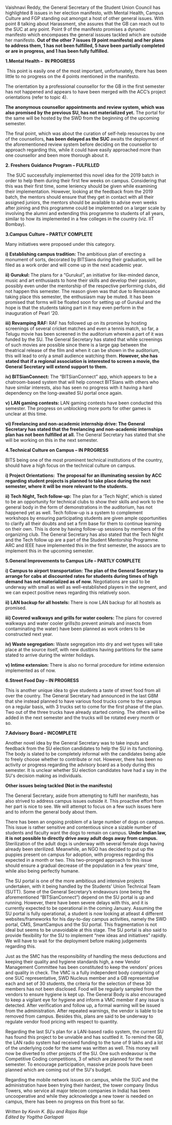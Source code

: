 <p><!-- wp:paragraph --></p>
<p>Vaishnavi Reddy, the General Secretary of the Student Union Council has highlighted 8 issues in her election manifesto, with Mental Health, Campus Culture and FGP standing out amongst a host of other general issues. With point 8 talking about Harassment, she assures that the GB can reach out to the SUC at any point. Point 9 of the manifesto promises a dynamic manifesto which encompases the general isssues tackled which are outside her manifesto. <strong>Out of the other 7 issues (9 point manifesto) and her plans to address them, 1 has not been fulfilled, 5 have been partially completed or are in progress, and 1 has been fully fulfilled.</strong></p>
<p><!-- /wp:paragraph --></p>
<p><!-- wp:paragraph --></p>
<p><strong>1.Mental Health –&nbsp; IN PROGRESS</strong></p>
<p><!-- /wp:paragraph --></p>
<p><!-- wp:paragraph --></p>
<p>&nbsp;This point is easily one of the most important, unfortunately, there has been little to no progress on the 4 points mentioned in the manifesto.&nbsp;</p>
<p><!-- /wp:paragraph --></p>
<p><!-- wp:paragraph --></p>
<p>The orientation by a professional counsellor for the GB in the first semester has not happened and appears to have been merged with the ACC’s project orientations (refer to topic 4).</p>
<p><!-- /wp:paragraph --></p>
<p><!-- wp:paragraph --></p>
<p><strong>The anonymous counsellor appointments and review system, which was also promised by the previous SU, has not materialized yet.</strong> The portal for the same will be hosted by the SWD from the beginning of the upcoming semester.</p>
<p><!-- /wp:paragraph --></p>
<p><!-- wp:paragraph --></p>
<p>The final point, which was about the curation of self-help resources by one of the counsellors, <strong>has been delayed as the SUC </strong>awaits the deployment of the aforementioned review system before deciding on the counsellor to approach regarding this, while it could have easily approached more than one counsellor and been more thorough about it.</p>
<p><!-- /wp:paragraph --></p>
<p><!-- wp:paragraph --></p>
<p><strong>2. Freshers Guidance Program – FULFILLED</strong></p>
<p><!-- /wp:paragraph --></p>
<p><!-- wp:paragraph --></p>
<p>&nbsp;The SUC successfully implemented this novel idea for the 2019 batch in order to help them during their first few weeks on campus. Considering that this was their first time, some leniency should be given while examining their implementation. However, looking at the feedback from the 2019 batch, the mentors should ensure that they get in contact with all their assigned juniors, the mentors should be available to advise even weeks after joining and this programme could be implemented on a larger scale by involving the alumni and extending this programme to students of all years, similar to how its implemented in a few colleges in the country (viz. IIT Bombay).</p>
<p><!-- /wp:paragraph --></p>
<p><!-- wp:paragraph --></p>
<p><strong>3.Campus Culture – PARTLY COMPLETE</strong></p>
<p><!-- /wp:paragraph --></p>
<p><!-- wp:paragraph --></p>
<p>Many initiatives were proposed under this category.</p>
<p><!-- /wp:paragraph --></p>
<p><!-- wp:paragraph --></p>
<p><strong>i) Establishing campus tradition: </strong>The ambitious plan of erecting a monument of sorts, decorated by BITSians during their graduation, will be filed as a work order and will come up in the next academic year.&nbsp;</p>
<p><!-- /wp:paragraph --></p>
<p><!-- wp:paragraph --></p>
<p><strong>ii) Gurukul: </strong>The plans for a “Gurukul”, an initiative for like-minded dance, music and art enthusiasts to hone their skills and develop their passion, possibly even under the mentorship of the respective performing clubs, did not happen this semester. The reason given was that due to Renaissance taking place this semester, the enthusiasm may be muted. It has been promised that forms will be floated soon for setting up of Gurukul and the hope is that the students taking part in it may even perform in the inauguration of Pearl ‘20.</p>
<p><!-- /wp:paragraph --></p>
<p><!-- wp:paragraph --></p>
<p><strong>iii) Revamping RAF: </strong>RAF has followed up on its promise by hosting screenings of several cricket matches and even a tennis match, so far, a Telugu movie has been screened in the auditorium wherein a part of it was funded by the SU. The General Secretary has stated that while screenings of such movies are possible since there is a large gap between the theatrical release of the film and when it can be shown in the auditorium, this will lead to only a small audience watching them. <strong>However, she has stated that if a regional association is interested to screen a movie, the General Secretary will extend support to them.&nbsp;</strong></p>
<p><!-- /wp:paragraph --></p>
<p><!-- wp:paragraph --></p>
<p><strong>iv) BITSianConnect:</strong> The “BITSianConnect” app, which appears to be a chatroom-based system that will help connect BITSians with others who have similar interests, also has seen no progress with it having a hard dependency on the long-awaited SU portal once again.</p>
<p><!-- /wp:paragraph --></p>
<p><!-- wp:paragraph --></p>
<p><strong>v) LAN gaming contests: </strong>LAN gaming contests have been conducted this semester. The progress on unblocking more ports for other games is unclear at this time.&nbsp;</p>
<p><!-- /wp:paragraph --></p>
<p><!-- wp:paragraph --></p>
<p><strong>vi) Freelancing and non-academic internship drive: The General Secretary has stated that the freelancing and non-academic internships plan has not been fulfilled at all. </strong>The General Secretary has stated that she will be working on this in the next semester.</p>
<p><!-- /wp:paragraph --></p>
<p><!-- wp:paragraph --></p>
<p><strong>4.Technical Culture on Campus – IN PROGRESS</strong></p>
<p><!-- /wp:paragraph --></p>
<p><!-- wp:paragraph --></p>
<p>BITS being one of the most prominent technical institutions of the country, should have a high focus on the technical culture on campus.</p>
<p><!-- /wp:paragraph --></p>
<p><!-- wp:paragraph --></p>
<p><strong>i) Project Orientations:&nbsp; The proposal for an illuminating session by ACC regarding student projects is planned to take place during the next semester, where it will be more relevant to the students.&nbsp;</strong></p>
<p><!-- /wp:paragraph --></p>
<p><!-- wp:paragraph --></p>
<p><strong>ii) Tech Night, Tech follow-up:</strong> The plan for a ‘Tech Night’, which is slated to be an opportunity for technical clubs to show their skills and work to the general body in the form of demonstrations in the auditorium, has not happened yet as well. Tech follow-up is a system to complement workshops by ensuring participating students are given ample opportunities to clarify all their doubts and set a firm base for them to continue learning on their own. This is done by having follow-up sessions by members of the organizing club. The General Secretary has also stated that the Tech Night and the Tech follow up are a part of the Student Mentorship Programme. ARC and IEEE have implemented this in the first semester, the assocs are to implement this in the upcoming semester.</p>
<p><!-- /wp:paragraph --></p>
<p><!-- wp:paragraph --></p>
<p><strong>5.General Improvements to Campus Life – PARTLY COMPLETE</strong></p>
<p><!-- /wp:paragraph --></p>
<p><!-- wp:paragraph --></p>
<p><strong>i) Campus to airport transportation:</strong> <strong>The plan of the General Secretary to arrange for cabs at discounted rates for students during times of high demand has not materialized as of now.</strong> Negotiations are said to be underway with small as well as well-established players in the segment, and we can expect positive news regarding this relatively soon.&nbsp;</p>
<p><!-- /wp:paragraph --></p>
<p><!-- wp:paragraph --></p>
<p><strong>ii) LAN backup for all hostels: </strong>There is now LAN backup for all hostels as promised.</p>
<p><!-- /wp:paragraph --></p>
<p><!-- wp:paragraph --></p>
<p><strong>iii) Covered walkways and grills for water coolers: </strong>The plans for covered walkways and water cooler grills(to prevent animals and insects from contaminating the water) have been planned as work orders to be constructed next year.</p>
<p><!-- /wp:paragraph --></p>
<p><!-- wp:paragraph --></p>
<p><strong>iv) Waste segregation:</strong> Waste segregation into dry and wet types will take place at the source itself, with new dustbins having partitions for the same stated to arrive during the winter holidays.</p>
<p><!-- /wp:paragraph --></p>
<p><!-- wp:paragraph --></p>
<p><strong>v) Intime extension: </strong>There is also no formal procedure for intime extension implemented as of now.&nbsp;</p>
<p><!-- /wp:paragraph --></p>
<p><!-- wp:paragraph --></p>
<p><strong>6.Street Food Day – IN PROGRESS</strong></p>
<p><!-- /wp:paragraph --></p>
<p><!-- wp:paragraph --></p>
<p>This is another unique idea to give students a taste of street food from all over the country. The General Secretary had announced in the last GBM that she instead planned to have various food trucks come to the campus on a regular basis, with 3 trucks set to come for the first phase of the plan. Two out of the three trucks have already started coming. The others will be added in the next semester and the trucks will be rotated every month or so.</p>
<p><!-- /wp:paragraph --></p>
<p><!-- wp:paragraph --></p>
<p><strong>7.Advisory Board – INCOMPLETE</strong></p>
<p><!-- /wp:paragraph --></p>
<p><!-- wp:paragraph --></p>
<p>Another novel idea by the General Secretary was to take inputs and feedback from the SU election candidates to help the SU in its functioning. The body is slated to be completely informal with the candidates being able to freely choose whether to contribute or not. However, there has been no activity or progress regarding the advisory board as a body during this semester. It is unclear whether SU election candidates have had a say in the SU's decision making as individuals.</p>
<p><!-- /wp:paragraph --></p>
<p><!-- wp:paragraph --></p>
<p><strong>Other issues being tackled (Not in the manifesto)</strong></p>
<p><!-- /wp:paragraph --></p>
<p><!-- wp:paragraph --></p>
<p>The General Secretary, aside from attempting to fulfil her manifesto, has also strived to address campus issues outside it. This proactive effort from her part is nice to see. We will attempt to focus on a few such issues here and to inform the general body about them.</p>
<p><!-- /wp:paragraph --></p>
<p><!-- wp:paragraph --></p>
<p>There has been an ongoing problem of a large number of dogs on campus. This issue is rather sensitive and contentious since a sizable number of students and faculty want the dogs to remain on campus. <strong>Under Indian law, it is not possible to directly drive away adult dogs away from campus.</strong> Sterilization of the adult dogs is underway with several female dogs having already been sterilized. Meanwhile, an NGO has decided to put up the puppies present on campus for adoption, with progress regarding this expected in a month or two. This two-pronged approach to this issue should ensure a gradual decrease of the population in a few years’ time, while also being perfectly humane.</p>
<p><!-- /wp:paragraph --></p>
<p><!-- wp:paragraph --></p>
<p>The SU portal is one of the more ambitious and intensive projects undertaken, with it being handled by the Students’ Union Technical Team (SUTT). Some of the General Secretary’s endeavours (one being the aforementioned “BITSianConnect”) depend on the SU portal is up and running. However, there have been severe delays with this, and it is currently expected to be operational in the coming January. Assuming the SU portal is fully operational, a student is now looking at atleast 4 different websites/frameworks for his day-to-day campus activities, namely the SWD portal, CMS, SmartCampus and the SU portal. This fragmentation is not ideal but seems to be unavoidable at this stage. The SU portal is also said to provide flexibility for the SU to implement “new ideas and initiatives” rapidly. We will have to wait for the deployment before making judgements regarding this.</p>
<p><!-- /wp:paragraph --></p>
<p><!-- wp:paragraph --></p>
<p>Just as the SMC has the responsibility of handling the mess deductions and keeping their quality and hygiene standards high, a new Vendor Management Committee has been constituted to keep the vendors’ prices and quality in check. The VMC is a fully independent body comprising of one SUC representative, SWD Nucleus member and a GB representative each and set of 30 students, the criteria for the selection of these 30 members has not been disclosed. Food will be regularly sampled from the vendors to ensure hygiene is kept up. The General Body is also encouraged to keep a vigilant eye for hygiene and inform a VMC member if any issue is detected. After verification and follow up, a formal warning will be issued from the administration. After repeated warnings, the vendor is liable to be removed from campus. Besides this, plans are said to be underway to regulate vendor food pricing with respect to quantity.</p>
<p><!-- /wp:paragraph --></p>
<p><!-- wp:paragraph --></p>
<p>Regarding the last SU's plan for a LAN-based radio system, the current SU has found this project to be unviable and has scuttled it. To remind the GB, the LAN radio system had received funding to the tune of 9 lakhs and a lot of the underlying code for the same was written as well. This money will now be diverted to other projects of the SU. One such endeavour is the Competitive Coding competitions, 3 of which are planned for the next semester. To encourage participation, massive prize pools have been planned which are coming out of the SU's budget.</p>
<p><!-- /wp:paragraph --></p>
<p><!-- wp:paragraph --></p>
<p>Regarding the mobile network issues on campus, while the SUC and the administration have been trying their hardest, the tower company (Indus Towers, who service all major telecom companies in India) has been uncooperative and while they acknowledge a new tower is needed on campus, there has been no progress on this front so far.</p>
<p><!-- /wp:paragraph --></p>
<p><!-- wp:paragraph --></p>
<p><em>Written by Kevin K. Biju and Rajas Raje<br />Edited by Yogitha Garlapati</em></p>
<p><!-- /wp:paragraph --></p>
